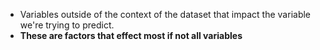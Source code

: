 - Variables outside of the context of the dataset that impact the variable we're trying to predict.
- **These are factors that effect most if not all variables**
